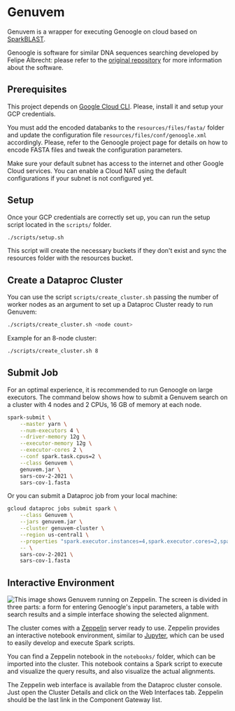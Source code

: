 # Genuvem

Genuvem is a wrapper for executing Genoogle on cloud based on [SparkBLAST](https://github.com/sparkblastproject/v2).

Genoogle is software for similar DNA sequences searching developed by Felipe Albrecht: please refer to
the [original repository](https://github.com/felipealbrecht/Genoogle) for more information about the software.

## Prerequisites

This project depends on [Google Cloud CLI](https://cloud.google.com/sdk/docs/install).
Please, install it and setup your GCP credentials.

You must add the encoded databanks to the `resources/files/fasta/` folder and update the configuration
file `resources/files/conf/genoogle.xml` accordingly. Please, refer to the Genoogle project page for details on how to
encode FASTA files and tweak the configuration parameters.

Make sure your default subnet has access to the internet and other Google Cloud services.
You can enable a Cloud NAT using the default configurations if your subnet is not configured yet.

## Setup

Once your GCP credentials are correctly set up, you can run the setup script located in the `scripts/` folder.

```bash
./scripts/setup.sh
```

This script will create the necessary buckets if they don't exist and sync the resources folder with the resources
bucket.

## Create a Dataproc Cluster

You can use the script `scripts/create_cluster.sh` passing the number of worker nodes as an argument to set up a
Dataproc Cluster ready to run Genuvem:

```bash
./scripts/create_cluster.sh <node count>
```

Example for an 8-node cluster:

```bash
./scripts/create_cluster.sh 8
```

## Submit Job

For an optimal experience, it is recommended to run Genoogle on large executors. The command below shows how to submit a
Genuvem search on a cluster with 4 nodes and 2 CPUs, 16 GB of memory at each node.

```bash
spark-submit \
    --master yarn \
    --num-executors 4 \
    --driver-memory 12g \
    --executor-memory 12g \
    --executor-cores 2 \
    --conf spark.task.cpus=2 \
    --class Genuvem \
    genuvem.jar \
    sars-cov-2-2021 \
    sars-cov-1.fasta
```

Or you can submit a Dataproc job from your local machine:

```bash
gcloud dataproc jobs submit spark \
    --class Genuvem \
    --jars genuvem.jar \
    --cluster genuvem-cluster \
    --region us-central1 \
    --properties "spark.executor.instances=4,spark.executor.cores=2,spark.task.cpus=2,spark.executor.memory=12g,spark.driver.memory=12g" \
    -- \
    sars-cov-2-2021 \
    sars-cov-1.fasta
```

## Interactive Environment

![This image shows Genuvem running on Zeppelin. The screen is divided in three parts: a form for entering Genoogle's
input parameters, a table with search results and a simple interface showing the selected alignment.
](docs/images/zeppelin.png "Genuvem on Zeppelin")

The cluster comes with a [Zeppelin](https://zeppelin.apache.org/) server ready to use. Zeppelin provides an interactive
notebook environment, similar to [Jupyter](https://jupyter.org/), which can be used to easily develop and execute Spark
scripts.

You can find a Zeppelin notebook in the `notebooks/` folder, which can be imported into the cluster. This notebook
contains a Spark script to execute and visualize the query results, and also visualize the actual alignments.

The Zeppelin web interface is available from the Dataproc cluster console.
Just open the Cluster Details and click on the Web Interfaces tab. Zeppelin should be the last link in the Component
Gateway list.